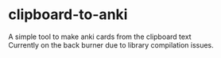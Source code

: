 # clipboard-to-anki
A simple tool to make anki cards from the clipboard text 
<br/>
Currently on the back burner due to library compilation issues.
